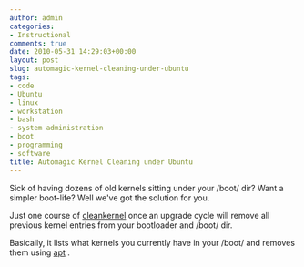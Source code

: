 ```yaml
---
author: admin
categories:
- Instructional
comments: true
date: 2010-05-31 14:29:03+00:00
layout: post
slug: automagic-kernel-cleaning-under-ubuntu
tags:
- code
- Ubuntu
- linux
- workstation
- bash
- system administration
- boot
- programming
- software
title: Automagic Kernel Cleaning under Ubuntu
---
```



Sick of having dozens of old kernels sitting under your /boot/ dir? Want a simpler boot-life? Well we've got the solution for you. 

Just one course of [cleankernel](http://andrewbolster.info/scraps/cleankernel) once an upgrade cycle will remove all previous kernel entries from your bootloader and /boot/ dir.

Basically, it lists what kernels you currently have in your /boot/ and removes them using [apt](http://en.wikipedia.org/wiki/Advanced%20Packaging%20Tool) .
